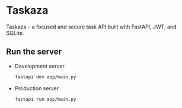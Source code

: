 # Taskaza
Taskaza – a focused and secure task API built with FastAPI, JWT, and SQLite.

## Run the server
- Development server
    ```bash
    fastapi dev app/main.py
    ```
- Production server
    ```bash
    fastapi run app/main.py
    ```